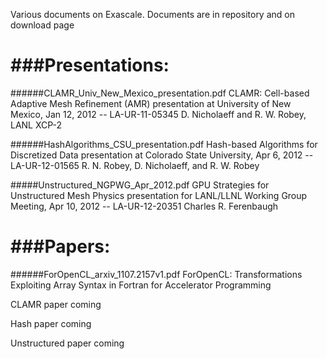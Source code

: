 Various documents on Exascale. Documents are in repository and on download page

###Presentations:
===============

######CLAMR_Univ_New_Mexico_presentation.pdf
CLAMR: Cell-based Adaptive Mesh Refinement (AMR) presentation
    at University of New Mexico, Jan 12, 2012 -- LA-UR-11-05345
   D. Nicholaeff and R. W. Robey, LANL XCP-2

######HashAlgorithms_CSU_presentation.pdf
Hash-based Algorithms for Discretized Data presentation
    at Colorado State University, Apr 6, 2012 -- LA-UR-12-01565
   R. N. Robey, D. Nicholaeff, and R. W. Robey

#####Unstructured_NGPWG_Apr_2012.pdf
GPU Strategies for Unstructured Mesh Physics presentation
    for LANL/LLNL Working Group Meeting, Apr 10, 2012 -- LA-UR-12-20351
   Charles R. Ferenbaugh


###Papers:
==============

######ForOpenCL_arxiv_1107.2157v1.pdf
ForOpenCL: Transformations Exploiting Array Syntax in Fortran
    for Accelerator Programming
 
CLAMR paper coming

Hash paper coming

Unstructured paper coming

